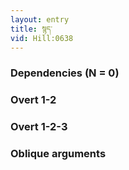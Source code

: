 ```yaml
---
layout: entry
title: སྙད་
vid: Hill:0638
---
```

### Dependencies (N = 0)


### Overt 1-2


### Overt 1-2-3


### Oblique arguments
